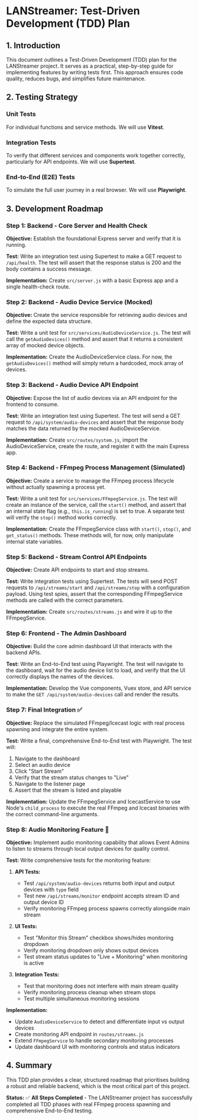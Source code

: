 # LANStreamer: Test-Driven Development (TDD) Plan

## 1. Introduction

This document outlines a Test-Driven Development (TDD) plan for the LANStreamer project. It serves as a practical, step-by-step guide for implementing features by writing tests first. This approach ensures code quality, reduces bugs, and simplifies future maintenance.

## 2. Testing Strategy

### Unit Tests
For individual functions and service methods. We will use **Vitest**.

### Integration Tests
To verify that different services and components work together correctly, particularly for API endpoints. We will use **Supertest**.

### End-to-End (E2E) Tests
To simulate the full user journey in a real browser. We will use **Playwright**.

## 3. Development Roadmap
### Step 1: Backend - Core Server and Health Check

**Objective:** Establish the foundational Express server and verify that it is running.

**Test:** Write an integration test using Supertest to make a GET request to `/api/health`. The test will assert that the response status is 200 and the body contains a success message.

**Implementation:** Create `src/server.js` with a basic Express app and a single health-check route.

### Step 2: Backend - Audio Device Service (Mocked)

**Objective:** Create the service responsible for retrieving audio devices and define the expected data structure.

**Test:** Write a unit test for `src/services/AudioDeviceService.js`. The test will call the `getAudioDevices()` method and assert that it returns a consistent array of mocked device objects.

**Implementation:** Create the AudioDeviceService class. For now, the `getAudioDevices()` method will simply return a hardcoded, mock array of devices.

### Step 3: Backend - Audio Device API Endpoint

**Objective:** Expose the list of audio devices via an API endpoint for the frontend to consume.

**Test:** Write an integration test using Supertest. The test will send a GET request to `/api/system/audio-devices` and assert that the response body matches the data returned by the mocked AudioDeviceService.

**Implementation:** Create `src/routes/system.js`, import the AudioDeviceService, create the route, and register it with the main Express app.

### Step 4: Backend - FFmpeg Process Management (Simulated)

**Objective:** Create a service to manage the FFmpeg process lifecycle without actually spawning a process yet.

**Test:** Write a unit test for `src/services/FFmpegService.js`. The test will create an instance of the service, call the `start()` method, and assert that an internal state flag (e.g., `this.is_running`) is set to true. A separate test will verify the `stop()` method works correctly.

**Implementation:** Create the FFmpegService class with `start()`, `stop()`, and `get_status()` methods. These methods will, for now, only manipulate internal state variables.

### Step 5: Backend - Stream Control API Endpoints

**Objective:** Create API endpoints to start and stop streams.

**Test:** Write integration tests using Supertest. The tests will send POST requests to `/api/streams/start` and `/api/streams/stop` with a configuration payload. Using test spies, assert that the corresponding FFmpegService methods are called with the correct parameters.

**Implementation:** Create `src/routes/streams.js` and wire it up to the FFmpegService.

### Step 6: Frontend - The Admin Dashboard

**Objective:** Build the core admin dashboard UI that interacts with the backend APIs.

**Test:** Write an End-to-End test using Playwright. The test will navigate to the dashboard, wait for the audio device list to load, and verify that the UI correctly displays the names of the devices.

**Implementation:** Develop the Vue components, Vuex store, and API service to make the `GET /api/system/audio-devices` call and render the results.

### Step 7: Final Integration ✅

**Objective:** Replace the simulated FFmpeg/Icecast logic with real process spawning and integrate the entire system.

**Test:** Write a final, comprehensive End-to-End test with Playwright. The test will:

1. Navigate to the dashboard
2. Select an audio device
3. Click "Start Stream"
4. Verify that the stream status changes to "Live"
5. Navigate to the listener page
6. Assert that the stream is listed and playable

**Implementation:** Update the FFmpegService and IcecastService to use Node's `child_process` to execute the real FFmpeg and Icecast binaries with the correct command-line arguments.

### Step 8: Audio Monitoring Feature 🔄

**Objective:** Implement audio monitoring capability that allows Event Admins to listen to streams through local output devices for quality control.

**Test:** Write comprehensive tests for the monitoring feature:

1. **API Tests:**
   - Test `/api/system/audio-devices` returns both input and output devices with `type` field
   - Test new `/api/streams/monitor` endpoint accepts stream ID and output device ID
   - Verify monitoring FFmpeg process spawns correctly alongside main stream

2. **UI Tests:**
   - Test "Monitor this Stream" checkbox shows/hides monitoring dropdown
   - Verify monitoring dropdown only shows output devices
   - Test stream status updates to "Live + Monitoring" when monitoring is active

3. **Integration Tests:**
   - Test that monitoring does not interfere with main stream quality
   - Verify monitoring process cleanup when stream stops
   - Test multiple simultaneous monitoring sessions

**Implementation:** 
- Update `AudioDeviceService` to detect and differentiate input vs output devices
- Create monitoring API endpoint in `routes/streams.js`
- Extend `FFmpegService` to handle secondary monitoring processes
- Update dashboard UI with monitoring controls and status indicators

## 4. Summary

This TDD plan provides a clear, structured roadmap that prioritises building a robust and reliable backend, which is the most critical part of this project.

**Status:** ✅ **All Steps Completed** - The LANStreamer project has successfully completed all TDD phases with real FFmpeg process spawning and comprehensive End-to-End testing.